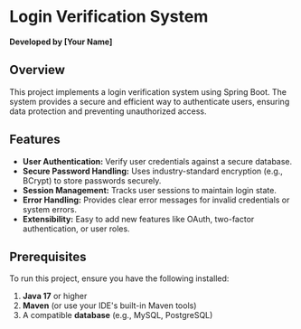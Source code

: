 # Login Verification System  
**Developed by [Your Name]**

## Overview  
This project implements a login verification system using Spring Boot. The system provides a secure and efficient way to authenticate users, ensuring data protection and preventing unauthorized access.

## Features  
- **User Authentication:** Verify user credentials against a secure database.  
- **Secure Password Handling:** Uses industry-standard encryption (e.g., BCrypt) to store passwords securely.  
- **Session Management:** Tracks user sessions to maintain login state.  
- **Error Handling:** Provides clear error messages for invalid credentials or system errors.  
- **Extensibility:** Easy to add new features like OAuth, two-factor authentication, or user roles.

## Prerequisites  
To run this project, ensure you have the following installed:  
1. **Java 17** or higher  
2. **Maven** (or use your IDE's built-in Maven tools)  
3. A compatible **database** (e.g., MySQL, PostgreSQL)  
